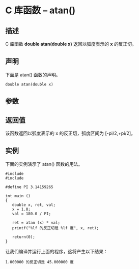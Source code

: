 # C 库函数 – atan()


## 描述

C 库函数 **double atan(double x)** 返回以弧度表示的 **x** 的反正切。

## 声明

下面是 atan() 函数的声明。

    double atan(double x)

## 参数

## 返回值

该函数返回以弧度表示的 x 的反正切，弧度区间为 [-pi/2,+pi/2]。

## 实例

下面的实例演示了 atan() 函数的用法。

    #include 
    #include 

    #define PI 3.14159265

    int main ()
    {
       double x, ret, val;
       x = 1.0;
       val = 180.0 / PI;

       ret = atan (x) * val;
       printf("%lf 的反正切是 %lf 度", x, ret);

       return(0);
    }

让我们编译并运行上面的程序，这将产生以下结果：

    1.000000 的反正切是 45.000000 度